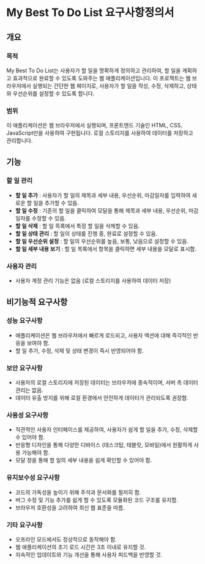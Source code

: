 # My Best To Do List 요구사항정의서

## 개요

### 목적
My Best To Do List는 사용자가 할 일을 명확하게 정의하고 관리하여, 할 일을 계획하고 효과적으로 완료할 수 있도록 도와주는 웹 애플리케이션입니다. 이 프로젝트는 웹 브라우저에서 실행되는 간단한 웹 페이지로, 사용자가 할 일을 작성, 수정, 삭제하고, 상태와 우선순위를 설정할 수 있도록 합니다.

### 범위
이 애플리케이션은 웹 브라우저에서 실행되며, 프론트엔드 기술인 HTML, CSS, JavaScript만을 사용하여 구현됩니다. 로컬 스토리지를 사용하여 데이터를 저장하고 관리합니다.

## 기능

### 할 일 관리
- **할 일 추가** : 사용자가 할 일의 제목과 세부 내용, 우선순위, 마감일자를 입력하여 새로운 할 일을 추가할 수 있음.
- **할 일 수정** : 기존의 할 일을 클릭하여 모달을 통해 제목과 세부 내용, 우선순위, 마감일자를 수정할 수 있음.
- **할 일 삭제** : 할 일 목록에서 특정 할 일을 삭제할 수 있음.
- **할 일 상태 관리** : 할 일의 상태를 진행 중, 완료로 설정할 수 있음.
- **할 일 우선순위 설정** : 할 일의 우선순위를 높음, 보통, 낮음으로 설정할 수 있음.
- **할 일 세부 내용 보기** : 할 일 목록에서 항목을 클릭하면 세부 내용을 모달로 표시함.

### 사용자 관리
- 사용자 계정 관리 기능은 없음 (로컬 스토리지를 사용하여 데이터 저장)

## 비기능적 요구사항

### 성능 요구사항
- 애플리케이션은 웹 브라우저에서 빠르게 로드되고, 사용자 액션에 대해 즉각적인 반응을 보여야 함.
- 할 일 추가, 수정, 삭제 및 상태 변경이 즉시 반영되어야 함.
### 보안 요구사항
- 사용자의 로컬 스토리지에 저장된 데이터는 브라우저에 종속적이며, 서버 측 데이터 관리는 없음.
- 데이터 유출 방지를 위해 로컬 환경에서 안전하게 데이터가 관리되도록 권장함.
### 사용성 요구사항
- 직관적인 사용자 인터페이스를 제공하여, 사용자가 쉽게 할 일을 추가, 수정, 삭제할 수 있어야 함.
- 반응형 디자인을 통해 다양한 디바이스 (데스크탑, 태블릿, 모바일)에서 원활하게 사용 가능해야 함.
- 모달 창을 통해 할 일의 세부 내용을 쉽게 확인할 수 있어야 함.
### 유지보수성 요구사항
- 코드의 가독성을 높이기 위해 주석과 문서화를 철저히 함.
- 버그 수정 및 기능 추가를 쉽게 할 수 있도록 모듈화된 코드 구조를 유지함.
- 브라우저 호환성을 고려하여 최신 웹 표준을 따름.
### 기타 요구사항
- 오프라인 모드에서도 정상적으로 동작해야 함.
- 웹 애플리케이션의 초기 로드 시간은 3초 이내로 유지할 것.
- 지속적인 업데이트와 기능 개선을 통해 사용자 피드백을 반영할 것.
